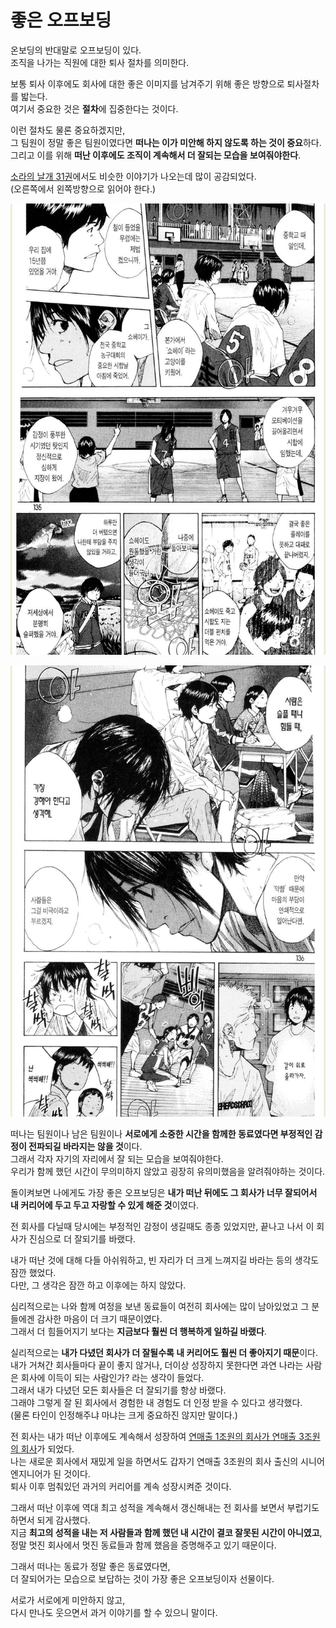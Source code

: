 # 좋은 오프보딩

온보딩의 반대말로 오프보딩이 있다.  
조직을 나가는 직원에 대한 퇴사 절차를 의미한다.  
  
보통 퇴사 이후에도 회사에 대한 좋은 이미지를 남겨주기 위해 좋은 방향으로 퇴사절차를 밟는다.    
여기서 중요한 것은 **절차**에 집중한다는 것이다.  
  
이런 절차도 물론 중요하겠지만,  
그 팀원이 정말 좋은 팀원이였다면 **떠나는 이가 미안해 하지 않도록 하는 것이 중요**하다.  
그리고 이를 위해 **떠난 이후에도 조직이 계속해서 더 잘되는 모습을 보여줘야한다**.  
  
[소라의 날개 31권](https://product.kyobobook.co.kr/detail/S000000488375)에서도 비슷한 이야기가 나오는데 많이 공감되었다.  
(오른쪽에서 왼쪽방향으로 읽어야 한다.)  
  
![1](./images/1.jpg)

![2](./images/2.jpg)

떠나는 팀원이나 남은 팀원이나 **서로에게 소중한 시간을 함께한 동료였다면 부정적인 감정이 전파되길 바라지는 않을 것**이다.  
그래서 각자 자기의 자리에서 잘 되는 모습을 보여줘야한다.  
우리가 함께 했던 시간이 무의미하지 않았고 굉장히 유의미했음을 알려줘야하는 것이다.  
  
돌이켜보면 나에게도 가장 좋은 오프보딩은 **내가 떠난 뒤에도 그 회사가 너무 잘되어서 내 커리어에 두고 두고 자랑할 수 있게 해준 것**이였다.  
  
전 회사를 다닐때 당시에는 부정적인 감정이 생길때도 종종 있었지만, 끝나고 나서 이 회사가 진심으로 더 잘되기를 바랬다.  
  
내가 떠난 것에 대해 다들 아쉬워하고, 빈 자리가 더 크게 느껴지길 바라는 등의 생각도 잠깐 했었다.  
다만, 그 생각은 잠깐 하고 이후에는 하지 않았다.  
  
심리적으로는 나와 함께 여정을 보낸 동료들이 여전히 회사에는 많이 남아있었고 그 분들에겐 감사한 마음이 더 크기 때문이였다.    
그래서 더 힘들어지기 보다는 **지금보다 훨씬 더 행복하게 일하길 바랬다**.  
  
실리적으로는 **내가 다녔던 회사가 더 잘될수록 내 커리어도 훨씬 더 좋아지기 때문**이다.  
내가 거쳐간 회사들마다 끝이 좋지 않거나, 더이상 성장하지 못한다면 과연 나라는 사람은 회사에 이득이 되는 사람인가? 라는 생각이 들었다.  
그래서 내가 다녔던 모든 회사들은 더 잘되기를 항상 바랬다.  
그래야 그렇게 잘 된 회사에서 경험한 내 경험도 더 인정 받을 수 있다고 생각했다.  
(물론 타인이 인정해주냐 마냐는 크게 중요하진 않지만 말이다.)  

전 회사는 내가 떠난 이후에도 계속해서 성장하여 [연매출 1조원의 회사가 연매출 3조원의 회사](https://zdnet.co.kr/view/?no=20240207095354)가 되었다.  
나는 새로운 회사에서 재밌게 일을 하면서도 갑자기 연매출 3조원의 회사 출신의 시니어 엔지니어가 된 것이다.  
퇴사 이후 멈춰있던 과거의 커리어를 계속 성장시켜준 것이다.  
  
그래서 떠난 이후에 역대 최고 성적을 계속해서 갱신해내는 전 회사를 보면서 부럽기도 하면서 되게 감사했다.  
지금 **최고의 성적을 내는 저 사람들과 함께 했던 내 시간이 결코 잘못된 시간이 아니였고**, 정말 멋진 회사에서 멋진 동료들과 함께 했음을 증명해주고 있기 때문이다.  
    
그래서 떠나는 동료가 정말 좋은 동료였다면,  
더 잘되어가는 모습으로 보답하는 것이 가장 좋은 오프보딩이자 선물이다.  
  
서로가 서로에게 미안하지 않고,  
다시 만나도 웃으면서 과거 이야기를 할 수 있으니 말이다.  
  


